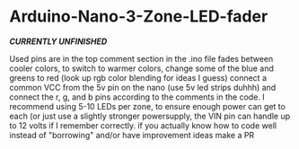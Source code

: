 # Arduino-Nano-3-Zone-LED-fader

***CURRENTLY UNFINISHED***


Used pins are in the top comment section in the .ino file
fades between cooler colors, to switch to warmer colors, change some of the blue and greens to red (look up rgb color blending for ideas I guess)
connect a common VCC from the 5v pin on the nano (use 5v led strips duhhh) and connect the r, g, and b pins according to the comments in the code.
I recommend using 5-10 LEDs per zone, to ensure enough power can get to each (or just use a slightly stronger powersupply, the VIN pin can handle up to 12 volts if I remember correctly.
if you actually know how to code well instead of "borrowing" and/or have improvement ideas make a PR
